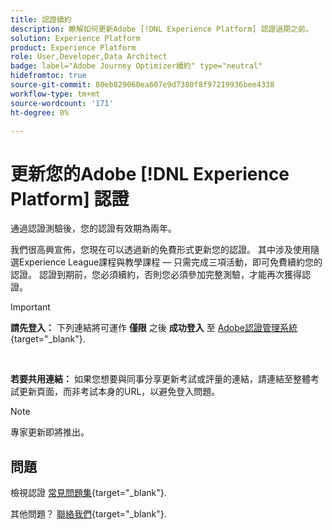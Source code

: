 ```yaml
---
title: 認證續約
description: 瞭解如何更新Adobe [!DNL Experience Platform] 認證過期之前。
solution: Experience Platform
product: Experience Platform
role: User,Developer,Data Architect
badge: label="Adobe Journey Optimizer續約" type="neutral"
hidefromtoc: true
source-git-commit: 80eb829060ea607e9d7380f8f97219936bee4338
workflow-type: tm+mt
source-wordcount: '171'
ht-degree: 0%

---
```


# 更新您的Adobe [!DNL Experience Platform] 認證

通過認證測驗後，您的認證有效期為兩年。

我們很高興宣佈，您現在可以透過新的免費形式更新您的認證。 其中涉及使用隨選Experience League課程與教學課程 — 只需完成三項活動，即可免費續約您的認證。 認證到期前，您必須續約，否則您必須參加完整測驗，才能再次獲得認證。

>[!IMPORTANT]
>
>**請先登入：** 下列連結將可運作 **僅限** 之後 **成功登入** 至 [Adobe認證管理系統](https://www.certmetrics.com/adobe){target="_blank"}.
>
><br>
>
>**若要共用連結：** 如果您想要與同事分享更新考試或評量的連結，請連結至整體考試更新頁面，而非考試本身的URL，以避免登入問題。

>[!NOTE]
>專家更新即將推出。

## 問題

檢視認證 [常見問題集](https://experienceleague.adobe.com/docs/certification/certification/faq.html){target="_blank"}.

其他問題？ [聯絡我們](mailto:certif@adobe.com){target="_blank"}.
